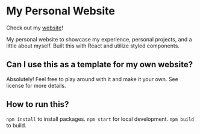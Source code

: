 # My Personal Website

Check out my [website](https://usmanazz.github.io/my-website/)!

My personal website to showcase my experience, personal projects, and a little about myself. Built this with React and utilize styled components.

## Can I use this as a template for my own website?

Absolutely! Feel free to play around with it and make it your own. See license for more details.

## How to run this?

`npm install` to install packages.
`npm start` for local development.
`npm build` to build.
